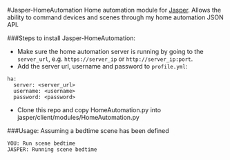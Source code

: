 #Jasper-HomeAutomation
Home automation module for [Jasper](http://jasperproject.github.io/).
Allows the ability to command devices and scenes through my home automation JSON API.

###Steps to install Jasper-HomeAutomation:
- Make sure the home automation server is running by going to the `server_url`,
e.g. `https://server_ip` or `http://server_ip:port`.
- Add the server url, username and password to `profile.yml`:
```
ha:
  server: <server_url>
  username: <username>
  password: <password>
```
- Clone this repo and copy HomeAutomation.py into jasper/client/modules/HomeAutomation.py

###Usage:
Assuming a bedtime scene has been defined
```
YOU: Run scene bedtime
JASPER: Running scene bedtime
```
